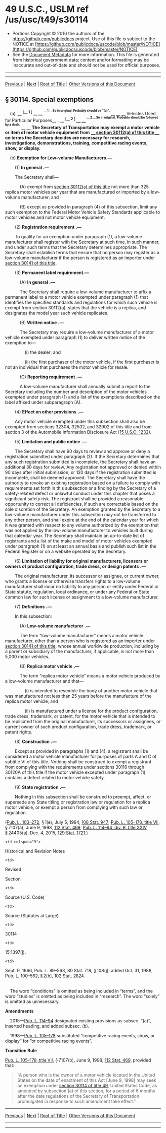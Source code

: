 ---
---

# 49 U.S.C., USLM ref /us/usc/t49/s30114

* Portions Copyright © 2016 the authors of the https://github.com/publicdocs project.
  Use of this file is subject to the NOTICE at [https://github.com/publicdocs/uscode/blob/master/NOTICE](https://github.com/publicdocs/uscode/blob/master/NOTICE)
* See the [Document Metadata](././../../../../../../..//README.md) for more information.
  This file is generated from historical government data; content and/or formatting may be inaccurate and out-of-date and should not be used for official purposes.

----------
----------

[Previous](./../../../../../../..//us/usc/t49/stVI/ptA/ch301/schII/m__us_usc_t49_s30113.md) | [Next](./../../../../../../..//us/usc/t49/stVI/ptA/ch301/schII/m__us_usc_t49_s30115.md) | [Root of Title](./../../../../../../../) | [Other Versions of this Document](https://publicdocs.github.io/go/links?ns=uslm&ref=%2Fus%2Fusc%2Ft49%2Fs30114)

## § 30114. Special exemptions

    (a)  __ <sup>\[__  __1__  __\]</sup> __  __ <sup><sup> __  __1__  __ So in original. Probably should be “(a)”.__  __ </sup></sup> __  __ Vehicles Used for Particular Purposes__  __.__  __ <sup>\[__  __2__  __\]</sup> __  __ <sup><sup> __  __2__  __ So in original. Probably should be followed by a dash.__  __ </sup></sup> __  __The Secretary of Transportation may exempt a motor vehicle or item of motor vehicle equipment from__  __[__  __section 30112(a) of this title__  __][/us/usc/t49/s30112/a]__  __on terms the Secretary decides are necessary for research, investigations, demonstrations, training, competitive racing events, show, or display.__ 

    (b) __Exemption for Low-volume Manufacturers.—__ 

        (1)  __In general__  __.—__ 

        The Secretary shall—

            (A) exempt from [section 30112(a) of this title][/us/usc/t49/s30112/a] not more than 325 replica motor vehicles per year that are manufactured or imported by a low-volume manufacturer; and

            (B) except as provided in paragraph (4) of this subsection, limit any such exemption to the Federal Motor Vehicle Safety Standards applicable to motor vehicles and not motor vehicle equipment.

        (2)  __Registration requirement__  __.—__ 

        To qualify for an exemption under paragraph (1), a low-volume manufacturer shall register with the Secretary at such time, in such manner, and under such terms that the Secretary determines appropriate. The Secretary shall establish terms that ensure that no person may register as a low-volume manufacturer if the person is registered as an importer under [section 30141 of this title][/us/usc/t49/s30141].

        (3) __Permanent label requirement.—__ 

            (A)  __In general__  __.—__ 

            The Secretary shall require a low-volume manufacturer to affix a permanent label to a motor vehicle exempted under paragraph (1) that identifies the specified standards and regulations for which such vehicle is exempt from section 30112(a), states that the vehicle is a replica, and designates the model year such vehicle replicates.

            (B)  __Written notice__  __.—__ 

            The Secretary may require a low-volume manufacturer of a motor vehicle exempted under paragraph (1) to deliver written notice of the exemption to—

                (i) the dealer; and

                (ii) the first purchaser of the motor vehicle, if the first purchaser is not an individual that purchases the motor vehicle for resale.

            (C)  __Reporting requirement__  __.—__ 

            A low-volume manufacturer shall annually submit a report to the Secretary including the number and description of the motor vehicles exempted under paragraph (1) and a list of the exemptions described on the label affixed under subparagraph (A).

        (4)  __Effect on other provisions__  __.—__ 

        Any motor vehicle exempted under this subsection shall also be exempted from sections 32304, 32502, and 32902 of this title and from section 3 of the Automobile Information Disclosure Act ([15 U.S.C. 1232][/us/usc/t15/s1232]).

        (5)  __Limitation and public notice__  __.—__ 

        The Secretary shall have 90 days to review and approve or deny a registration submitted under paragraph (2). If the Secretary determines that any such registration submitted is incomplete, the Secretary shall have an additional 30 days for review. Any registration not approved or denied within 90 days after initial submission, or 120 days if the registration submitted is incomplete, shall be deemed approved. The Secretary shall have the authority to revoke an existing registration based on a failure to comply with requirements set forth in this subsection or a finding by the Secretary of a safety-related defect or unlawful conduct under this chapter that poses a significant safety risk. The registrant shall be provided a reasonable opportunity to correct all deficiencies, if such are correctable based on the sole discretion of the Secretary. An exemption granted by the Secretary to a low-volume manufacturer under this subsection may not be transferred to any other person, and shall expire at the end of the calendar year for which it was granted with respect to any volume authorized by the exemption that was not applied by the low-volume manufacturer to vehicles built during that calendar year. The Secretary shall maintain an up-to-date list of registrants and a list of the make and model of motor vehicles exempted under paragraph (1) on at least an annual basis and publish such list in the Federal Register or on a website operated by the Secretary.

        (6)  __Limitation of liability for original manufacturers, licensors or owners of product configuration, trade dress, or design patents__  __.—__ 

        The original manufacturer, its successor or assignee, or current owner, who grants a license or otherwise transfers rights to a low-volume manufacturer shall incur no liability to any person or entity under Federal or State statute, regulation, local ordinance, or under any Federal or State common law for such license or assignment to a low-volume manufacturer.

        (7)  __Definitions__  __.—__ 

        In this subsection:

            (A)  __Low-volume manufacturer__  __.—__ 

            The term “low-volume manufacturer” means a motor vehicle manufacturer, other than a person who is registered as an importer under [section 30141 of this title][/us/usc/t49/s30141], whose annual worldwide production, including by a parent or subsidiary of the manufacturer, if applicable, is not more than 5,000 motor vehicles.

            (B)  __Replica motor vehicle__  __.—__ 

            The term “replica motor vehicle” means a motor vehicle produced by a low-volume manufacturer and that—

                (i) is intended to resemble the body of another motor vehicle that was manufactured not less than 25 years before the manufacture of the replica motor vehicle; and

                (ii) is manufactured under a license for the product configuration, trade dress, trademark, or patent, for the motor vehicle that is intended to be replicated from the original manufacturer, its successors or assignees, or current owner of such product configuration, trade dress, trademark, or patent rights.

        (8)  __Construction__  __.—__ 

        Except as provided in paragraphs (1) and (4), a registrant shall be considered a motor vehicle manufacturer for purposes of parts A and C of subtitle VI of this title. Nothing shall be construed to exempt a registrant from complying with the requirements under sections 30116 through 30120A of this title if the motor vehicle excepted under paragraph (1) contains a defect related to motor vehicle safety.

        (9)  __State registration__  __.—__ 

        Nothing in this subsection shall be construed to preempt, affect, or supersede any State titling or registration law or regulation for a replica motor vehicle, or exempt a person from complying with such law or regulation.

([Pub. L. 103–272][/us/pl/103/272], § 1(e), July 5, 1994, [108 Stat. 947][/us/stat/108/947]; [Pub. L. 105–178, title VII][/us/pl/105/178/tVII], § 7107(a), June 9, 1998, [112 Stat. 469][/us/stat/112/469]; [Pub. L. 114–94, div. B, title XXIV][/us/pl/114/94/dB/tXXIV], § 24405(a), Dec. 4, 2015, [129 Stat. 1721][/us/stat/129/1721].)

<table>

  <tr>

    <td colspan="3"> 

Historical and Revision Notes  </td>

  </tr>

  <tr>

    <td> 

Revised

Section  </td>

    <td> 

Source (U.S. Code)  </td>

    <td> 

Source (Statutes at Large)  </td>

  </tr>

  <tr>

    <td> 

30114  </td>

    <td> 

15:1397(j).  </td>

    <td> 

Sept. 9, 1966, Pub. L. 89–563, 80 Stat. 718, § 108(j); added Oct. 31, 1988, Pub. L. 100–562, § 2(b), 102 Stat. 2824.  </td>

  </tr>

</table>

    The word “conditions” is omitted as being included in “terms”, and the word “studies” is omitted as being included in “research”. The word “solely” is omitted as unnecessary.

 __Amendments__ 

    2015—[Pub. L. 114–94][/us/pl/114/94] designated existing provisions as subsec. “(a)”, inserted heading, and added subsec. (b).

    1998—[Pub. L. 105–178][/us/pl/105/178] substituted “competitive racing events, show, or display” for “or competitive racing events”.

 __Transition Rule__ 

[Pub. L. 105–178, title VII][/us/pl/105/178/tVII], § 7107(b), June 9, 1998, [112 Stat. 469][/us/stat/112/469], provided that: 

> “A person who is the owner of a motor vehicle located in the United States on the date of enactment of this Act \[June 9, 1998\] may seek an exemption under [section 30114 of title 49][/us/usc/t49/s30114], United States Code, as amended by subsection (a) of this section, for a period of 6 months after the date regulations of the Secretary of Transportation promulgated in response to such amendment take effect.”

----------

[Previous](./../../../../../../..//us/usc/t49/stVI/ptA/ch301/schII/m__us_usc_t49_s30113.md) | [Next](./../../../../../../..//us/usc/t49/stVI/ptA/ch301/schII/m__us_usc_t49_s30115.md) | [Root of Title](./../../../../../../../) | [Other Versions of this Document](https://publicdocs.github.io/go/links?ns=uslm&ref=%2Fus%2Fusc%2Ft49%2Fs30114)

----------
----------

[/us/usc/t49/s30112/a]: https://publicdocs.github.io/go/links?ns=uslm&ref=%2Fus%2Fusc%2Ft49%2Fs30112%2Fa
[/us/usc/t49/s30112/a]: https://publicdocs.github.io/go/links?ns=uslm&ref=%2Fus%2Fusc%2Ft49%2Fs30112%2Fa
[/us/usc/t49/s30141]: https://publicdocs.github.io/go/links?ns=uslm&ref=%2Fus%2Fusc%2Ft49%2Fs30141
[/us/usc/t15/s1232]: https://publicdocs.github.io/go/links?ns=uslm&ref=%2Fus%2Fusc%2Ft15%2Fs1232
[/us/usc/t49/s30141]: https://publicdocs.github.io/go/links?ns=uslm&ref=%2Fus%2Fusc%2Ft49%2Fs30141
[/us/pl/103/272]: https://publicdocs.github.io/go/links?ns=uslm&ref=%2Fus%2Fpl%2F103%2F272
[/us/stat/108/947]: https://publicdocs.github.io/go/links?ns=uslm&ref=%2Fus%2Fstat%2F108%2F947
[/us/pl/105/178/tVII]: https://publicdocs.github.io/go/links?ns=uslm&ref=%2Fus%2Fpl%2F105%2F178%2FtVII
[/us/stat/112/469]: https://publicdocs.github.io/go/links?ns=uslm&ref=%2Fus%2Fstat%2F112%2F469
[/us/pl/114/94/dB/tXXIV]: https://publicdocs.github.io/go/links?ns=uslm&ref=%2Fus%2Fpl%2F114%2F94%2FdB%2FtXXIV
[/us/stat/129/1721]: https://publicdocs.github.io/go/links?ns=uslm&ref=%2Fus%2Fstat%2F129%2F1721
[/us/pl/114/94]: https://publicdocs.github.io/go/links?ns=uslm&ref=%2Fus%2Fpl%2F114%2F94
[/us/pl/105/178]: https://publicdocs.github.io/go/links?ns=uslm&ref=%2Fus%2Fpl%2F105%2F178
[/us/pl/105/178/tVII]: https://publicdocs.github.io/go/links?ns=uslm&ref=%2Fus%2Fpl%2F105%2F178%2FtVII
[/us/stat/112/469]: https://publicdocs.github.io/go/links?ns=uslm&ref=%2Fus%2Fstat%2F112%2F469
[/us/usc/t49/s30114]: https://publicdocs.github.io/go/links?ns=uslm&ref=%2Fus%2Fusc%2Ft49%2Fs30114



